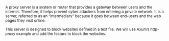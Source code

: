 <sub>A proxy server is a system or router that provides a gateway between users and the internet. Therefore, it helps prevent cyber attackers from entering a private network. It is a server, referred to as an “intermediary” because it goes between end-users and the web pages they visit online.</sub>


<sub>This server is designed to block websites defined in a text file. We will use Axum’s http-proxy example and add the feature to block the websites.</sub>

